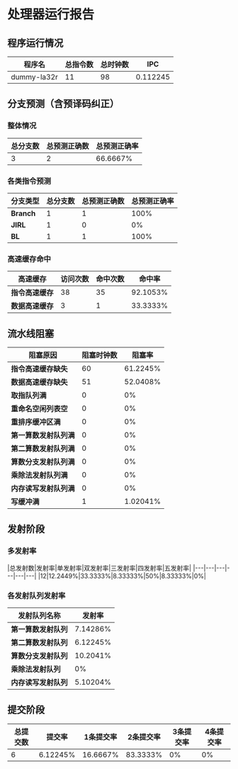 # 处理器运行报告
## 程序运行情况
|程序名|总指令数|总时钟数|IPC|
|---|---|---|---|
|dummy-la32r|11|98|0.112245|

## 分支预测（含预译码纠正）
### 整体情况
|总分支数|总预测正确数|总预测正确率|
|---|---|---|
|3|2|66.6667%|

### 各类指令预测
|分支类型|总分支数|总预测正确数|总预测正确率|
|---|---|---|---|
|**Branch**| 1 | 1 | 100%|
|**JIRL**| 1 | 0 | 0%|
|**BL**| 1 | 1 | 100%|

### 高速缓存命中
|高速缓存|访问次数|命中次数|命中率|
|---|---|---|---|
|**指令高速缓存**| 38 | 35 | 92.1053%|
|**数据高速缓存**| 3 | 1 | 33.3333%|
## 流水线阻塞
|阻塞原因|阻塞时钟数|阻塞率|
|---|---|---|
|**指令高速缓存缺失**| 60 | 61.2245%|
|**数据高速缓存缺失**| 51 | 52.0408%|
|**取指队列满**| 0 | 0%|
|**重命名空闲列表空**|0 | 0%|
|**重排序缓冲区满**|0 | 0%|
|**第一算数发射队列满**|0 | 0%|
|**第二算数发射队列满**|0 | 0%|
|**算数分支发射队列满**|0 | 0%|
|**乘除法发射队列满**|0 | 0%|
|**内存读写发射队列满**|0 | 0%|
|**写缓冲满**|1 | 1.02041%|

## 发射阶段
### 多发射率
|总发射数|发射率|单发射率|双发射率|三发射率|四发射率|五发射率|
|---|---|---|---|---|---|
|12|12.2449%|33.3333%|8.33333%|50%|8.33333%|0%|

### 各发射队列发射率
|发射队列名称|发射率|
|---|---|
|**第一算数发射队列**|7.14286%|
|**第二算数发射队列**|6.12245%|
|**算数分支发射队列**|10.2041%|
|**乘除法发射队列**|0%|
|**内存读写发射队列**|5.10204%|

## 提交阶段
|总提交数|提交率|1条提交率|2条提交率|3条提交率|4条提交率|
|---|---|---|---|---|---|
|6|6.12245%|16.6667%|83.3333%|0%|0%|
